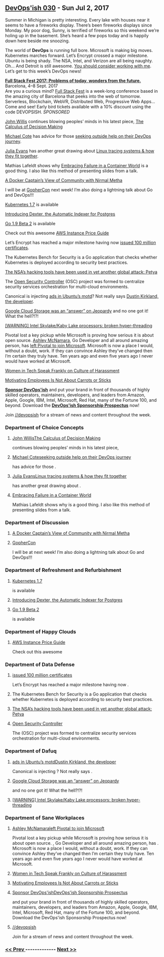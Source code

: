 ## [DevOps'ish 030](https://devopsish.com/030) - Sun Jul 2, 2017

Summer in Michigan is pretty interesting. Every lake with houses near it seems to have a fireworks display. There’s been fireworks displays since Monday. My poor dog, Sunny, is terrified of fireworks so this weekend we’re holing up in the basement. She’s heard a few pops today and is happily down here beside me snoozing.

The world of <strong>DevOps</strong> is running full bore. Microsoft is making big moves. Kubernetes marches forward. Let’s Encrypt crossed a major milestone. Ubuntu is being shady. The NSA, Intel, and Verizon are all being naughty. Oh… And Detroit is still awesome. <a href="http://app.jobvite.com/m?3ru8KiwA">You should consider working with me</a>. Let’s get to this week’s DevOps news!

<a href="https://2017.fullstackfest.com"><strong>Full Stack Fest 2017: Problems of today, wonders from the future.</strong></a><br/>Barcelona, 4–8 Sept. 2017<br/>Are you a curious mind? <a href="https://2017.fullstackfest.com">Full Stack Fest</a> is a week-long conference based in the amazing city of Barcelona that peeks into the web of tomorrow. Serverless, Blockchain, WebVR, Distributed Web, Progressive Web Apps… Come and see! Early bird tickets available with a 10% discount using the code DEVOPSISH. <em>SPONSORED</em>

<a href="https://twitter.com/botchagalupe">John Willis</a> continues blowing peoples’ minds in his latest piece, <a href="https://medium.com/@johnwillis/the-calculus-of-decision-making-9721df6e5620">The Calculus of Decision Making</a>

<a href="https://cote.io/">Michael Cote</a> has advice for those <a href="https://www.theregister.co.uk/2017/06/29/devops_hustlers/?mt=1498875476379">seeking outside help on their DevOps journey</a>.

<a href="https://jvns.ca/">Julia Evans</a> has another great drawing about <a href="https://twitter.com/b0rk/status/881003937750544384">Linux tracing systems &amp; how they fit together</a>.

Mathias Lafeldt shows why <a href="https://medium.com/production-ready/embracing-failure-in-a-container-world-217a3cc414c1">Embracing Failure in a Container World</a> is a good thing. I also like this method of presenting slides from a talk.

<a href="http://geek-whisperers.com/2017/06/a-docker-captains-view-of-community-with-nirmal-mehta-episode-134/">A Docker Captain’s View of Community with Nirmal Metha</a>

I will be at <a href="https://gophercon.com/">GopherCon</a> next week! I’m also doing a lightning talk about Go and DevOps!!!

<a href="https://github.com/kubernetes/kubernetes/blob/master/CHANGELOG.md/#v170">Kubernetes 1.7</a> is available

<a href="https://medium.com/@ankane/introducing-dexter-the-automatic-indexer-for-postgres-5f8fa8b28f27">Introducing Dexter, the Automatic Indexer for Postgres</a>

<a href="https://groups.google.com/forum/#!topic/golang-nuts/Cf-NyL2N-jY">Go 1.9 Beta 2</a> is available

Check out this awesome <a href="https://instaguide.io/">AWS Instance Price Guide</a>

Let’s Encrypt has reached a major milestone having now <a href="https://letsencrypt.org//2017/06/28/hundred-million-certs.html">issued 100 million certificates</a>.

The Kubernetes Bench for Security is a Go application that checks whether Kubernetes is deployed according to security best practices.

<a href="https://www.washingtonpost.com/world/europe/ukraines-government-key-infrastructure-hit-in-massive-cyberattack/2017/06/27/7d22c7dc-5b40-11e7-9fc6-c7ef4bc58d13_story.html">The NSA’s hacking tools have been used in yet another global attack: Petya</a>

The <a href="https://www.opensecuritycontroller.org/about/">Open Security Controller</a> (OSC) project was formed to centralize security services orchestration for multi-cloud environments.

Canonical is injecting <a href="https://twitter.com/astarrb/status/880170781841514496">ads in Ubuntu’s motd</a>? Not really says <a href="https://bugs.launchpad.net/ubuntu/+source/base-files/+bug/1701068/comments/11">Dustin Kirkland, the developer</a>.

<a href="https://twitter.com/nealmueller/status/880505739655077888">Google Cloud Storage was an “answer” on Jeopardy</a> and no one got it! What the hell?!?!

<a href="https://lists.debian.org/debian-devel/2017/06/msg00308.html">[WARNING] Intel Skylake/Kaby Lake processors: broken hyper-threading</a>

Pivotal lost a key pickup while Microsoft is proving how serious it is about open source. <a href="https://twitter.com/ashleymcnamara">Ashley McNamara</a>, Go Developer and all around amazing person, has <a href="https://medium.com/@ashleymcnamara/the-best-career-advice-ive-received-so-far-is-never-turn-down-an-interview-7586ca5b7ef8">left Pivotal to join Microsoft</a>. Microsoft is now a place I would, without a doubt, work. If they can convince Ashley they’ve changed then I’m certain they truly have. Ten years ago and even five years ago I never would have worked at Microsoft.

<a href="https://www.nytimes.com/2017/06/30/technology/women-entrepreneurs-speak-out-sexual-harassment.html">Women in Tech Speak Frankly on Culture of Harassment</a>

<a href="https://hbr.org/2017/06/motivating-employees-is-not-about-carrots-or-sticks">Motivating Employees Is Not About Carrots or Sticks</a>

<a href="https://devopsish.com/sponsor/" title="Sponsor DevOps&#39;ish"><strong>Sponsor DevOps&#39;ish</strong></a> and put your brand in front of thousands of highly skilled operators, maintainers, developers, and leaders from Amazon, Apple, Google, IBM, Intel, Microsoft, Red Hat, many of the Fortune 100, and beyond. Download the <strong><a href="https://devopsi.sh/prospectus">DevOps&#39;ish Sponsorship Prospectus</a></strong> now!

Join <a href="https://www.reddit.com/r/devopsish/">/<span class="fa fa-reddit-alien fa-sm" aria-hidden="true"></span>/devopsish</a> for a stream of news and content throughout the week.

### Department of Choice Concepts

1. [John WillisThe Calculus of Decision Making](https://twitter.com/botchagalupe)

    continues blowing peoples’ minds in his latest piece,
1. [Michael Coteseeking outside help on their DevOps journey](https://cote.io/)

    has advice for those .
1. [Julia EvansLinux tracing systems & how they fit together](https://jvns.ca/)

    has another great drawing about .
1. [Embracing Failure in a Container World](https://medium.com/production-ready/embracing-failure-in-a-container-world-217a3cc414c1)

    Mathias Lafeldt shows why  is a good thing. I also like this method of presenting slides from a talk.
### Department of Discussion

1. [A Docker Captain’s View of Community with Nirmal Metha](http://geek-whisperers.com/2017/06/a-docker-captains-view-of-community-with-nirmal-mehta-episode-134/)

    
1. [GopherCon](https://gophercon.com/)

    I will be at  next week! I’m also doing a lightning talk about Go and DevOps!!!
### Department of Refreshment and Refurbishment

1. [Kubernetes 1.7](https://github.com/kubernetes/kubernetes/blob/master/CHANGELOG.md/#v170)

    is available
1. [Introducing Dexter, the Automatic Indexer for Postgres](https://medium.com/@ankane/introducing-dexter-the-automatic-indexer-for-postgres-5f8fa8b28f27)

    
1. [Go 1.9 Beta 2](https://groups.google.com/forum/#!topic/golang-nuts/Cf-NyL2N-jY)

    is available
### Department of Happy Clouds

1. [AWS Instance Price Guide](https://instaguide.io/)

    Check out this awesome
### Department of Data Defense

1. [issued 100 million certificates](https://letsencrypt.org//2017/06/28/hundred-million-certs.html)

    Let’s Encrypt has reached a major milestone having now .
1. []()

    The Kubernetes Bench for Security is a Go application that checks whether Kubernetes is deployed according to security best practices.
1. [The NSA’s hacking tools have been used in yet another global attack: Petya](https://www.washingtonpost.com/world/europe/ukraines-government-key-infrastructure-hit-in-massive-cyberattack/2017/06/27/7d22c7dc-5b40-11e7-9fc6-c7ef4bc58d13_story.html)

    
1. [Open Security Controller](https://www.opensecuritycontroller.org/about/)

    The  (OSC) project was formed to centralize security services orchestration for multi-cloud environments.
### Department of Dafuq

1. [ads in Ubuntu’s motdDustin Kirkland, the developer](https://twitter.com/astarrb/status/880170781841514496)

    Canonical is injecting ? Not really says .
1. [Google Cloud Storage was an “answer” on Jeopardy](https://twitter.com/nealmueller/status/880505739655077888)

    and no one got it! What the hell?!?!
1. [[WARNING] Intel Skylake/Kaby Lake processors: broken hyper-threading](https://lists.debian.org/debian-devel/2017/06/msg00308.html)

    
### Department of Sane Workplaces

1. [Ashley McNamaraleft Pivotal to join Microsoft](https://twitter.com/ashleymcnamara)

    Pivotal lost a key pickup while Microsoft is proving how serious it is about open source. , Go Developer and all around amazing person, has . Microsoft is now a place I would, without a doubt, work. If they can convince Ashley they’ve changed then I’m certain they truly have. Ten years ago and even five years ago I never would have worked at Microsoft.
1. [Women in Tech Speak Frankly on Culture of Harassment](https://www.nytimes.com/2017/06/30/technology/women-entrepreneurs-speak-out-sexual-harassment.html)

    
1. [Motivating Employees Is Not About Carrots or Sticks](https://hbr.org/2017/06/motivating-employees-is-not-about-carrots-or-sticks)

    
1. [Sponsor DevOps'ishDevOps'ish Sponsorship Prospectus](https://devopsish.com/sponsor/)

    and put your brand in front of thousands of highly skilled operators, maintainers, developers, and leaders from Amazon, Apple, Google, IBM, Intel, Microsoft, Red Hat, many of the Fortune 100, and beyond. Download the DevOps'ish Sponsorship Prospectus now!
1. [//devopsish](https://www.reddit.com/r/devopsish/)

    Join  for a stream of news and content throughout the week.

### [ << Prev ](sreweekly-29.md) ------------- [ Next >> ](sreweekly-31.md)